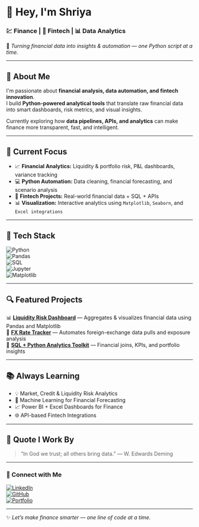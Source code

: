 # 👋 Hey, I'm Shriya  

### 💹 Finance | 🧠 Fintech | 📊 Data Analytics  

🚀 *Turning financial data into insights & automation — one Python script at a time.*  

---

## 🧭 About Me  
I'm passionate about **financial analysis, data automation, and fintech innovation**.  
I build **Python-powered analytical tools** that translate raw financial data into smart dashboards, risk metrics, and visual insights.  

Currently exploring how **data pipelines, APIs, and analytics** can make finance more transparent, fast, and intelligent.  

---

## 🎯 Current Focus  
- 📈 **Financial Analytics:** Liquidity & portfolio risk, P&L dashboards, variance tracking  
- 💻 **Python Automation:** Data cleaning, financial forecasting, and scenario analysis  
- 🧾 **Fintech Projects:** Real-world financial data + SQL + APIs  
- 📊 **Visualization:** Interactive analytics using `Matplotlib`, `Seaborn`, and `Excel integrations`

---

## 🧠 Tech Stack  

![Python](https://img.shields.io/badge/Python-3776AB?style=for-the-badge&logo=python&logoColor=white)  
![Pandas](https://img.shields.io/badge/Pandas-150458?style=for-the-badge&logo=pandas&logoColor=white)  
![SQL](https://img.shields.io/badge/SQL-316192?style=for-the-badge&logo=postgresql&logoColor=white)  
![Jupyter](https://img.shields.io/badge/Jupyter-F37626?style=for-the-badge&logo=jupyter&logoColor=white)  
![Matplotlib](https://img.shields.io/badge/Matplotlib-11557c?style=for-the-badge&logo=plotly&logoColor=white)

---

## 🔍 Featured Projects  

📊 [**Liquidity Risk Dashboard**](#) — Aggregates & visualizes financial data using Pandas and Matplotlib  
💱 [**FX Rate Tracker**](#) — Automates foreign-exchange data pulls and exposure analysis  
🧮 [**SQL + Python Analytics Toolkit**](#) — Financial joins, KPIs, and portfolio insights  

---

## 📚 Always Learning  
- 💡 Market, Credit & Liquidity Risk Analytics  
- 🤖 Machine Learning for Financial Forecasting  
- 📈 Power BI + Excel Dashboards for Finance  
- 🌐 API-based Fintech Integrations  

---

## 🌟 Quote I Work By  
> “In God we trust; all others bring data.” — W. Edwards Deming  

---

### 🔗 Connect with Me  
[![LinkedIn](https://img.shields.io/badge/LinkedIn-0077B5?style=for-the-badge&logo=linkedin&logoColor=white)](https://linkedin.com/in/shriyash)  
[![GitHub](https://img.shields.io/badge/GitHub-181717?style=for-the-badge&logo=github&logoColor=white)](https://github.com/shriyash)  
[![Portfolio](https://img.shields.io/badge/Portfolio-1E1E1E?style=for-the-badge&logo=vercel&logoColor=white)](#)

---

✨ *Let’s make finance smarter — one line of code at a time.*

